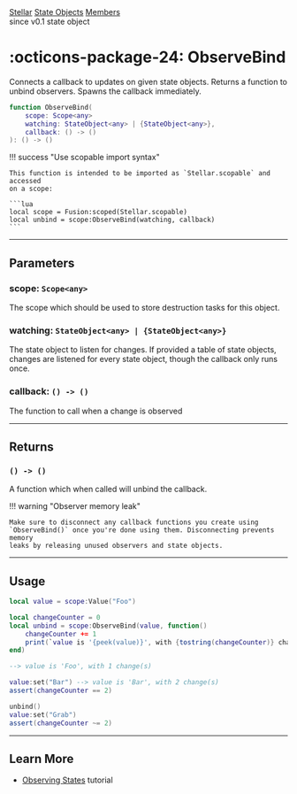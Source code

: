 <div class="stellardoc-api-breadcrumbs">
<a href="../../../">Stellar</a>
<a href="../../">State Objects</a>
<a href="../">Members</a>
</div>

<div class="stellardoc-api-tags">
<span>since v0.1</span>
<span>state object</span>
</div>

<h1 class="stellardoc-api-header" markdown>
<span class="stellardoc-api-icon" markdown>:octicons-package-24:</span>
<span class="stellardoc-api-name">ObserveBind</span>
</h1>

Connects a callback to updates on given state objects. Returns a function to
unbind observers. Spawns the callback immediately.

```lua
function ObserveBind(
	scope: Scope<any>
	watching: StateObject<any> | {StateObject<any>},
	callback: () -> ()
): () -> ()
```

!!! success "Use scopable import syntax"

	This function is intended to be imported as `Stellar.scopable` and accessed
	on a scope:

	```lua
	local scope = Fusion:scoped(Stellar.scopable)
	local unbind = scope:ObserveBind(watching, callback)
	```

---

## Parameters

### scope: `Scope<any>`

The scope which should be used to store destruction tasks for this object.

### watching: `StateObject<any> | {StateObject<any>}`

The state object to listen for changes. If provided a table of state objects,
changes are listened for every state object, though the callback only runs once.

### callback: `() -> ()`

The function to call when a change is observed

---

## Returns

### `() -> ()`

A function which when called will unbind the callback.

!!! warning "Observer memory leak"

	Make sure to disconnect any callback functions you create using
	`ObserveBind()` once you're done using them. Disconnecting prevents memory
	leaks by releasing unused observers and state objects.

---

## Usage

```lua
local value = scope:Value("Foo")

local changeCounter = 0
local unbind = scope:ObserveBind(value, function()
	changeCounter += 1
	print(`value is '{peek(value)}', with {tostring(changeCounter)} change(s)`)
end)

--> value is 'Foo', with 1 change(s)

value:set("Bar") --> value is 'Bar', with 2 change(s)
assert(changeCounter == 2)

unbind()
value:set("Grab")
assert(changeCounter ~= 2)
```

---

## Learn More

- [Observing States](../../../tutorials/state-objects/observing-states.md) tutorial